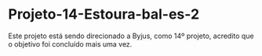 # Projeto-14-Estoura-bal-es-2
Este projeto está sendo direcionado a Byjus, como 14º projeto, acredito que o objetivo foi concluído mais uma vez.
